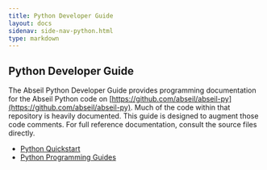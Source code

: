 ```yaml
---
title: Python Developer Guide
layout: docs
sidenav: side-nav-python.html
type: markdown
---
```


## Python Developer Guide

The Abseil Python Developer Guide provides programming documentation for the
Abseil Python code on
[https://github.com/abseil/abseil-py](https://github.com/abseil/abseil-py). Much
of the code within that repository is heavily documented. This guide is designed
to augment those code comments. For full reference documentation, consult the
source files directly.

* [Python Quickstart](quickstart)
* [Python Programming Guides](guides/)